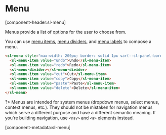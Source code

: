 # Menu

[component-header:sl-menu]

Menus provide a list of options for the user to choose from.

You can use [menu items](/components/menu-item), [menu dividers](/components/menu-divider), and [menu labels](/components/menu-label) to compose a menu.

```html preview
<sl-menu style="max-width: 200px; border: solid 1px var(--sl-panel-border-color); border-radius: var(--sl-border-radius-medium);">
  <sl-menu-item value="undo">Undo</sl-menu-item>
  <sl-menu-item value="redo">Redo</sl-menu-item>
  <sl-menu-divider></sl-menu-divider>
  <sl-menu-item value="cut">Cut</sl-menu-item>
  <sl-menu-item value="copy">Copy</sl-menu-item>
  <sl-menu-item value="paste">Paste</sl-menu-item>
  <sl-menu-item value="delete">Delete</sl-menu-item>
</sl-menu>
```

?> Menus are intended for system menus (dropdown menus, select menus, context menus, etc.). They should not be mistaken for navigation menus which serve a different purpose and have a different semantic meaning. If you're building navigation, use `<nav>` and `<a>` elements instead.

[component-metadata:sl-menu]
